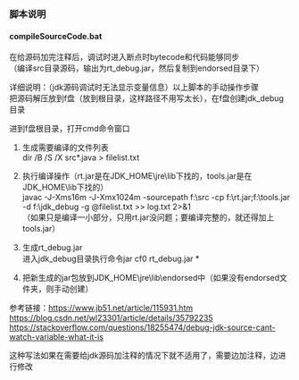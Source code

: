 ### 脚本说明
#### compileSourceCode.bat  
在给源码加完注释后，调试时进入断点时bytecode和代码能够同步  
（编译src目录源码，输出为rt_debug.jar，然后复制到endorsed目录下）  

详细说明：（jdk源码调试时无法显示变量信息）以上脚本的手动操作步骤  
把源码解压放到f盘（放到根目录，这样路径不用写太长），在f盘创建jdk_debug目录  

进到f盘根目录，打开cmd命令窗口  
1. 生成需要编译的文件列表  
dir /B /S /X src\*.java > filelist.txt  

2. 执行编译操作（rt.jar是在JDK_HOME\jre\lib下找的，tools.jar是在JDK_HOME\lib下找的）  
javac -J-Xms16m -J-Xmx1024m -sourcepath f:\src -cp f:\rt.jar;f:\tools.jar -d f:\jdk_debug -g @filelist.txt >> log.txt 2>&1  
（如果只是编译一小部分，只用rt.jar没问题；要编译完整的，就还得加上tools.jar）  

3. 生成rt_debug.jar  
进入jdk_debug目录执行命令jar cf0 rt_debug.jar *  

4. 把新生成的jar包放到JDK_HOME\jre\lib\endorsed中（如果没有endorsed文件夹，则手动创建）  

参考链接：https://www.jb51.net/article/115931.htm  
https://blog.csdn.net/wl23301/article/details/35792235  
https://stackoverflow.com/questions/18255474/debug-jdk-source-cant-watch-variable-what-it-is  

这种写法如果在需要给jdk源码加注释的情况下就不适用了，需要边加注释，边进行修改